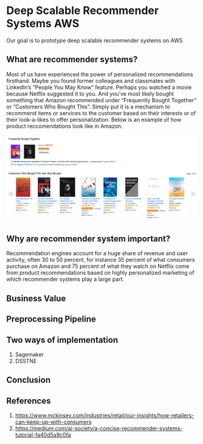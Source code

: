 # Deep Scalable Recommender Systems AWS
Our goal is to prototype deep scalable recommender systems on AWS

## What are recommender systems?
Most of us have experienced the power of personalized recommendations firsthand. Maybe you found former colleagues and classmates with LinkedIn’s “People You May Know” feature. Perhaps you watched a movie because Netflix suggested it to you. And you’ve most likely bought something that Amazon recommended under “Frequently Bought Together” or “Customers Who Bought This”. Simply put it is a mechanism to recommend items or services to the customer based on their interests or of their look-a-likes to offer personalization. Below is an example of how product reccomendations look like in Amazon.

![Amazon Reccomendation Example](Images/Amazon_Page.png)

## Why are recommender system important?

Recommendation engines account for a huge share of revenue and user activity, often 30 to 50 percent, for instance 35 percent of what consumers purchase on Amazon and 75 percent of what they watch on Netflix come from product recommendations based on highly personalized marketing of which recommender systems play a large part.

## Business Value
## Preprocessing Pipeline
## Two ways of implementation 

1. Sagemaker
2. DSSTNE

## Conclusion

## References
1. https://www.mckinsey.com/industries/retail/our-insights/how-retailers-can-keep-up-with-consumers
2. https://medium.com/ai-society/a-concise-recommender-systems-tutorial-fa40d5a9c0fa
